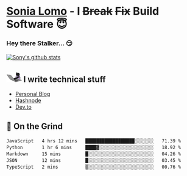 # [Sonia Lomo](https://sonylomo.github.io/) - I ~~Break~~ ~~Fix~~ Build Software 😇
### Hey there Stalker... 😏 

<a href="https://github.com/sonylomo/github-readme-stats">
  <img align="center" src="https://media.giphy.com/media/lU05nFSW6Y2A/giphy.gif" alt="Sony's github stats" />
</a>

## <img src="assets/devcat.gif" width="40"> I write technical stuff
- [Personal Blog](https://www.sonylomo.dev/blog)
- [Hashnode](https://sonylomo.hashnode.dev/)
- [Dev.to](https://dev.to/sonylomo)

## 🤡 On the Grind
<!--START_SECTION:waka-->

```txt
JavaScript   4 hrs 12 mins   ██████████████████░░░░░░░   71.39 %
Python       1 hr 6 mins     ████▓░░░░░░░░░░░░░░░░░░░░   18.92 %
Markdown     15 mins         █░░░░░░░░░░░░░░░░░░░░░░░░   04.26 %
JSON         12 mins         █░░░░░░░░░░░░░░░░░░░░░░░░   03.45 %
TypeScript   2 mins          ▒░░░░░░░░░░░░░░░░░░░░░░░░   00.76 %
```

<!--END_SECTION:waka-->
